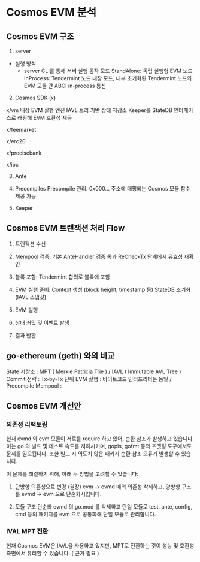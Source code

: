 # Cosmos EVM 분석

## Cosmos EVM 구조

1. server
- 실행 방식
    - server CLI를 통해 서버 실행
동작 모드
    StandAlone: 독립 실행형 EVM 노드
    InProcess: Tendermint 노드 내장 모드, 내부 초기화된 Tendermint 노드와 EVM 모듈 간 ABCI in-process 통신

2. Cosmos SDK (x)

x/vm
    내장 EVM 실행 엔진
    IAVL 트리 기반 상태 저장소
    Keeper를 StateDB 인터페이스로 래핑해 EVM 호환성 제공

x/feemarket

x/erc20

x/precisebank

x/ibc

3. Ante

4. Precompiles
    Precompile 관리: 0x000... 주소에 매핑되는 Cosmos 모듈 함수 제공 가능

5. Keeper



## Cosmos EVM 트랜잭션 처리 Flow

1. 트랜잭션 수신

2. Mempool 검증:
    기본 AnteHandler 검증 통과
    ReCheckTx 단계에서 유효성 재확인

3. 블록 포함: Tendermint 합의로 블록에 포함

4. EVM 실행 준비:
    Context 생성 (block height, timestamp 등)
    StateDB 초기화 (IAVL 스냅샷)

5. EVM 실행

6. 상태 커밋 및 이벤트 발생

7. 결과 반환


## go-ethereum (geth) 와의 비교
State 저장소 : MPT ( Merkle Patricia Trie ) / IAVL ( Immutable AVL Tree )
Commit 전략 : Tx-by-Tx 단위 
EVM 실행 : 바이트코드 인터프리터는 동일 / Precompile
Mempool : 

## Cosmos EVM 개선안

### 의존성 리팩토링
현재 evmd 와 evm 모듈이 서로를 require 하고 있어, 순환 참조가 발생하고 있습니다.
이는 go 의 빌드 및 테스트 속도를 저하시키며, gopls, gofmt 등의 포맷팅 도구에서도 문제를 일으킵니다.
또한 빌드 시 의도치 않은 패키지 순환 참조 오류가 발생할 수 있습니다.

이 문제를 해결하기 위해, 아래 두 방법을 고려할 수 있습니다:
1. 단방향 의존성으로 변경 (권장)
evm -> evmd 에의 의존성 삭제하고, 양방향 구조를 evmd -> evm 으로 단순화시킵니다.

2. 모듈 구조 단순화
evmd 의 go.mod 를 삭제하고 단일 모듈로 test, ante, config, cmd 등의 패키지를 evm 으로 공통화해 단일 모듈로 관리합니다.

### IVAL MPT 전환
현재 Cosmos EVM은 IAVL을 사용하고 있지만, MPT로 전환하는 것이 성능 및 호환성 측면에서 유리할 수 있습니다. ( 근거 필요 )